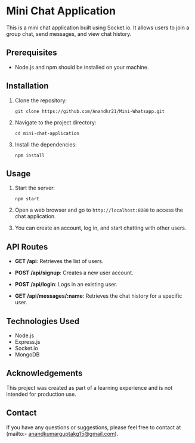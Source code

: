 # Mini Chat Application

This is a mini chat application built using Socket.io. It allows users to join a group chat, send messages, and view chat history.

## Prerequisites

- Node.js and npm should be installed on your machine.

## Installation

1. Clone the repository:

   ```shell
   git clone https://github.com/Anandkr21/Mini-Whatsapp.git
   ```

2. Navigate to the project directory:

   ```shell
   cd mini-chat-application
   ```

3. Install the dependencies:

   ```shell
   npm install
   ```

## Usage

1. Start the server:

   ```shell
   npm start
   ```

2. Open a web browser and go to `http://localhost:8080` to access the chat application.

3. You can create an account, log in, and start chatting with other users.

## API Routes

- **GET /api**: Retrieves the list of users.

- **POST /api/signup**: Creates a new user account.

- **POST /api/login**: Logs in an existing user.

- **GET /api/messages/:name**: Retrieves the chat history for a specific user.

## Technologies Used

- Node.js
- Express.js
- Socket.io
- MongoDB


## Acknowledgements

This project was created as part of a learning experience and is not intended for production use.

## Contact

If you have any questions or suggestions, please feel free to contact at (mailto:- anandkumarguptakg15@gmail.com).